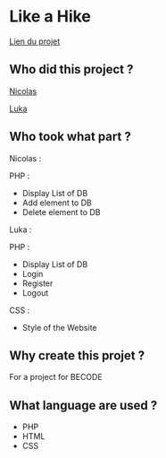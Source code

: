 # Like a Hike #


[Lien du projet]()


## Who did this project ? ##

[Nicolas](https://github.com/Sephiryah)

[Luka](https://github.com/LukaB15)

## Who took what part ? ##

Nicolas :

PHP :
- Display List of DB
- Add element to DB
- Delete element to DB

Luka :

PHP :
- Display List of DB
- Login
- Register
- Logout

CSS :
- Style of the Website


## Why create this projet ? ##

For a project for BECODE

## What language are used ? ##

- PHP
- HTML
- CSS

